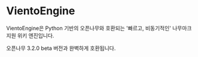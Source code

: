 # VientoEngine
VientoEngine은 Python 기반의 오픈나무와 호환되는 '빠르고, 비동기적인' 나무마크 지원 위키 엔진입니다.

오픈나무 3.2.0 beta 버전과 완벽하게 호환됩니다.
